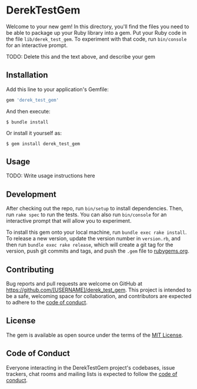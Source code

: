 # DerekTestGem

Welcome to your new gem! In this directory, you'll find the files you need to be able to package up your Ruby library into a gem. Put your Ruby code in the file `lib/derek_test_gem`. To experiment with that code, run `bin/console` for an interactive prompt.

TODO: Delete this and the text above, and describe your gem

## Installation

Add this line to your application's Gemfile:

```ruby
gem 'derek_test_gem'
```

And then execute:

    $ bundle install

Or install it yourself as:

    $ gem install derek_test_gem

## Usage

TODO: Write usage instructions here

## Development

After checking out the repo, run `bin/setup` to install dependencies. Then, run `rake spec` to run the tests. You can also run `bin/console` for an interactive prompt that will allow you to experiment.

To install this gem onto your local machine, run `bundle exec rake install`. To release a new version, update the version number in `version.rb`, and then run `bundle exec rake release`, which will create a git tag for the version, push git commits and tags, and push the `.gem` file to [rubygems.org](https://rubygems.org).

## Contributing

Bug reports and pull requests are welcome on GitHub at https://github.com/[USERNAME]/derek_test_gem. This project is intended to be a safe, welcoming space for collaboration, and contributors are expected to adhere to the [code of conduct](https://github.com/[USERNAME]/derek_test_gem/blob/master/CODE_OF_CONDUCT.md).


## License

The gem is available as open source under the terms of the [MIT License](https://opensource.org/licenses/MIT).

## Code of Conduct

Everyone interacting in the DerekTestGem project's codebases, issue trackers, chat rooms and mailing lists is expected to follow the [code of conduct](https://github.com/[USERNAME]/derek_test_gem/blob/master/CODE_OF_CONDUCT.md).
